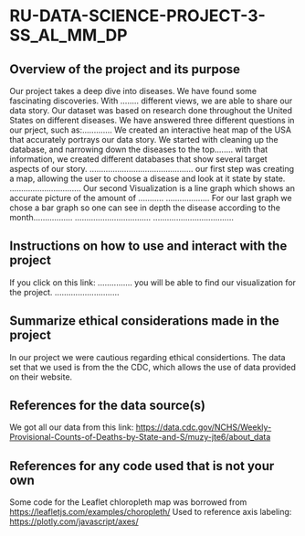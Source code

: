 # RU-DATA-SCIENCE-PROJECT-3-SS_AL_MM_DP

## Overview of the project and its purpose
Our project takes a deep dive into diseases. 
We have found some fascinating discoveries.
With ........ different views, we are able to share our data story.
Our dataset was based on research done throughout the United States on different diseases.
We have answered three different questions in our prject, such as:.............
We created an interactive heat map of the USA that accurately portrays our data story.
We started with cleaning up the database, and narrowing down the diseases to the top........
with that information, we created different databases that show several target aspects of our story.
.............................................
our first step was creating a map, allowing the user to choose a disease and look at it state by state.
...............................
Our second Visualization is a line graph which shows an accurate picture of the amount of ...........
...................
For our last graph we chose a bar graph so one can see in depth the disease according to the month.................
.................................
...................................

## Instructions on how to use and interact with the project
If you click on this link: ............... you will be able to find our visualization for the project.
............................

## Summarize ethical considerations made in the project
In our project we were cautious regarding ethical considertions. 
The data set that we used is from the the CDC, which allows the use of data provided on their website.

## References for the data source(s)
We got all our data from this link:
https://data.cdc.gov/NCHS/Weekly-Provisional-Counts-of-Deaths-by-State-and-S/muzy-jte6/about_data

## References for any code used that is not your own
Some code for the Leaflet chloropleth map was borrowed from https://leafletjs.com/examples/choropleth/
Used to reference axis labeling: https://plotly.com/javascript/axes/ 
